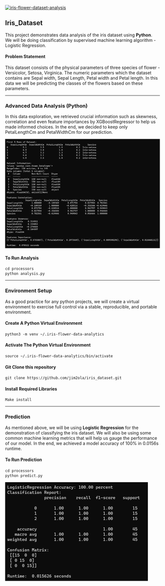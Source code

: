 [![iris-flower-dataset-analysis](https://github.com/jim2ola/iris_dataset/actions/workflows/main.yml/badge.svg)](https://github.com/jim2ola/iris_dataset/actions/workflows/main.yml)

## Iris_Dataset

This project demonstrates data analysis of the iris dataset using **Python**. We will be doing classification by supervised machine learning algorithm - Logistic Regression.

#### Problem Statement

This dataset consists of the physical parameters of three species of flower - Versicolor, Setosa, Virginica. The numeric parameters which the dataset contains are Sepal width, Sepal Length, Petal width and Petal length. In this data we will be predicting the classes of the flowers based on these parameters.

-------

### Advanced Data Analysis (Python)

In this data exploration, we retrieved crucial information such as skewness, correlation and even feature importances by XGBoostRegressor to help us made informed choices. In the end, we decided to keep only PetalLengthCm and PetalWidthCm for our prediction.

<img src="/assets/images/analysis.png">

#### To Run Analysis
```code
cd processors
python analysis.py
```

-------

### Environment Setup

As a good practice for any python projects, we will create a virtual environment to exercise full control via a stable, reproducible, and portable environment.

#### Create A Python Virtual Environment
```code
python3 -m venv ~/.iris-flower-data-analytics
```

#### Activate The Python Virtual Environment
```code
source ~/.iris-flower-data-analytics/bin/activate
```

#### Git Clone this repository
```code
git clone https://github.com/jim2ola/iris_dataset.git
```

#### Install Required Libraries
```code
Make install
```

-------

### Prediction

As mentioned above, we will be using **Logistic Regression** for the demonstration of classifying the iris dataset. We will also be using some common machine learning metrics that will help us gauge the performance of our model. In the end, we achieved a model accuracy of 100% in 0.0156s runtime.

#### To Run Prediction
```code
cd processors
python predict.py
```

<img src="/assets/images/prediction.png">
